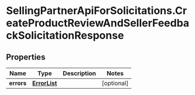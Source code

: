 # SellingPartnerApiForSolicitations.CreateProductReviewAndSellerFeedbackSolicitationResponse

## Properties
Name | Type | Description | Notes
------------ | ------------- | ------------- | -------------
**errors** | [**ErrorList**](ErrorList.md) |  | [optional] 


